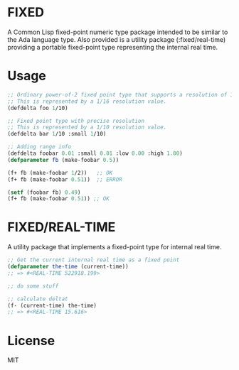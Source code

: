 FIXED
=====

A Common Lisp fixed-point numeric type package intended to be similar to the Ada language type.  Also provided is a utility package (:fixed/real-time) providing a portable fixed-point type representing the internal real time.

Usage
=====

```lisp
;; Ordinary power-of-2 fixed point type that supports a resolution of 1/10.
;; This is represented by a 1/16 resolution value.
(defdelta foo 1/10)

;; Fixed point type with precise resolution
;; This is represented by a 1/10 resolution value.
(defdelta bar 1/10 :small 1/10)

;; Adding range info
(defdelta foobar 0.01 :small 0.01 :low 0.00 :high 1.00)
(defparameter fb (make-foobar 0.5))

(f+ fb (make-foobar 1/2))   ;; OK
(f+ fb (make-foobar 0.51))  ;; ERROR

(setf (foobar fb) 0.49)
(f+ fb (make-foobar 0.51)) ;; OK
```

FIXED/REAL-TIME
===============

A utility package that implements a fixed-point type for internal real time.

```lisp
;; Get the current internal real time as a fixed point
(defparameter the-time (current-time))
;; => #<REAL-TIME 522918.199>

;; do some stuff

;; calculate deltat
(f- (current-time) the-time)
;; => #<REAL-TIME 15.616>
```

License
=======

MIT
